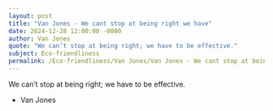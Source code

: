 ```yaml
---
layout: post
title: "Van Jones - We cant stop at being right we have"
date: 2024-12-28 12:00:00 -0000
author: Van Jones
quote: "We can’t stop at being right; we have to be effective."
subject: Eco-friendliness
permalink: /Eco-friendliness/Van Jones/Van Jones - We cant stop at being right we have
---
```


We can’t stop at being right; we have to be effective.

- Van Jones
